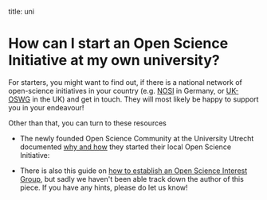 title: uni

# How can I start an Open Science Initiative at my own university?

For starters, you might want to find out, if there is a national network of open-science initiatives in your country (e.g. [NOSI](https://osf.io/tbkzh/) in Germany, or [UK-OSWG](https://osf.io/vgt3x/) in the UK) and get in touch. They will most likely be happy to support you in your endeavour!

Other than that, you can turn to these resources

* The newly founded Open Science Community at the University Utrecht documented [why and how](https://docs.google.com/document/d/112B-OCArTI-zdDZ6S67BPVHSn6gPL9GgmluoQ35zG40/edit) they started their local Open Science Initiative:

* There is also this guide on [how to establish an Open Science Interest Group](https://docs.google.com/document/d/13nCn2uf7X-GSvxEl4hU6l6sRQngae7591EG1LTskVJg/edit#heading=h.cgtlhtqzk0mm ), but sadly we haven't been able track down the author of this piece. If you have any hints, please do let us know!
